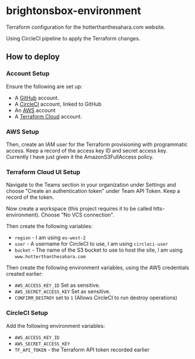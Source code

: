 # brightonsbox-environment

Terraform configuration for the hotterthanthesahara.com website.


Using CircleCI pipeline to apply the Terraform changes.

## How to deploy

### Account Setup

Ensure the following are set up:

 * A [GitHub](https://github.com/brightonsbox) account.
 * A [CircleCI](https://circleci.com/) account, linked to GitHub
 * An [AWS](https://aws.amazon.com/) account
 * A [Terraform Cloud](app.terraform.io) account.

### AWS Setup

Then, create an IAM user for the Terraform provisioning 
with programmatic access. Keep a record of the access 
key ID and secret access key. Currently I have just given 
it the AmazonS3FullAccess policy. 

### Terraform Cloud UI Setup 

Navigate to the Teams section in your organization under 
Settings and choose "Create an authentication token" under 
Team API Token. Keep a record of the token.

Now create a workspace (this project requires it to be 
called htts-environment). Choose "No VCS connection".

Then create the following variables:

 * `region` - I am using `eu-west-2`
 * `user` - A username for CircleCI to use, I am using `circleci-user`
 * `bucket` - The name of the S3 bucket to use to host the site, 
 I am using `www.hotterthanthesahara.com` 

Then create the following environment variables, using the
AWS credentials created earlier:

 * `AWS_ACCESS_KEY_ID` Set as sensitive.
 * `AWS_SECRET_ACCESS_KEY` Set as sensitive.
 * `CONFIRM_DESTROY` set to `1` (Allows CircleCI to run destroy operations)

### CircleCI Setup

Add the following environment variables:

 * `AWS_ACCESS_KEY_ID`
 * `AWS_SECRET_ACCESS_KEY`
 * `TF_API_TOKEN` - the Terraform API token recorded earlier
